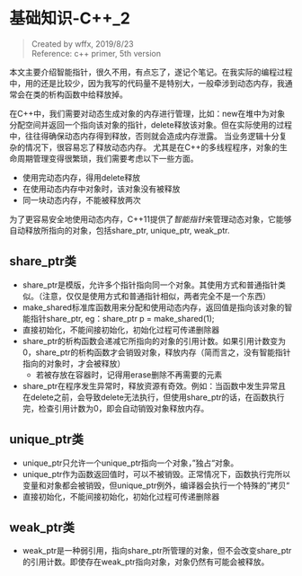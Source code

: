 # 基础知识-C++_2
> Created by wffx, 2019/8/23  
> Reference: c++ primer, 5th version

本文主要介绍智能指针，很久不用，有点忘了，遂记个笔记。在我实际的编程过程中，用的还是比较少，因为我写的代码量不是特别大，一般牵涉到动态内存，我通常会在类的析构函数中给释放掉。

在C++中，我们需要对动态生成对象的内存进行管理，比如：new在堆中为对象分配空间并返回一个指向该对象的指针，delete释放该对象。但在实际使用的过程中，往往得确保动态内存得到释放，否则就会造成内存泄露。
当业务逻辑十分复杂的情况下，很容易忘了释放动态内存。
尤其是在C++的多线程程序，对象的生命周期管理变得很繁琐，我们需要考虑以下一些方面。
- 使用完动态内存，得用delete释放
- 在使用动态内存中对象时，该对象没有被释放
- 同一块动态内存，不能被释放两次

为了更容易安全地使用动态内存，C++11提供了*智能指针*来管理动态对象，它能够自动释放所指向的对象，包括share_ptr, unique_ptr, weak_ptr.

## share_ptr类

- share_ptr是模版，允许多个指针指向同一个对象。其使用方式和普通指针类似。（注意，仅仅是使用方式和普通指针相似，两者完全不是一个东西）
- make_shared标准库函数用来分配和使用动态内存，返回值是指向该对象的智能指针share_ptr, eg：share_ptr<int> p = make_shared<int>(1);
- 直接初始化，不能间接初始化，初始化过程可传递删除器
- share_ptr的析构函数会递减它所指向的对象的引用计数。如果引用计数变为0，share_ptr的析构函数才会销毁对象，释放内存（简而言之，没有智能指针指向的对象时，才会被释放）
    - 若被存放在容器时，记得用erase删除不再需要的元素
- share_ptr在程序发生异常时，释放资源有奇效。例如：当函数中发生异常且在delete之前，会导致delete无法执行，但使用share_ptr的话，在函数执行完，检查引用计数为0，即会自动销毁对象释放内存。

## unique_ptr类

- unique_ptr只允许一个unique_ptr指向一个对象，”独占“对象。
- unique_ptr作为函数返回值时，可以不被销毁。正常情况下，函数执行完所以变量和对象都会被销毁，但unique_ptr例外，编译器会执行一个特殊的”拷贝“
- 直接初始化，不能间接初始化，初始化过程可传递删除器

## weak_ptr类

- weak_ptr是一种弱引用，指向share_ptr所管理的对象，但不会改变share_ptr的引用计数。即使存在weak_ptr指向对象，对象仍然有可能会被释放。
